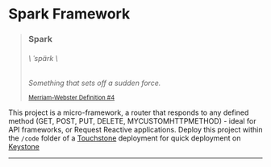 # Spark Framework

> ### **Spark**
> ###### \ ˈspärk  \
>
> _Something that sets off a sudden force._
>
> <sub>[Merriam-Webster Definition #4](https://www.merriam-webster.com/dictionary/spark)</sub>
>

This project is a micro-framework, a router that responds to any defined method (GET, POST, PUT, DELETE, MYCUSTOMHTTPMETHOD) - ideal for API frameworks, or Request Reactive applications.
Deploy this project within the `/code` folder of a [Touchstone](https://github.com/jaytwitch/touchstone) deployment for quick deployment on [Keystone](https://github.com/jaytwitch/keystone)

-----
